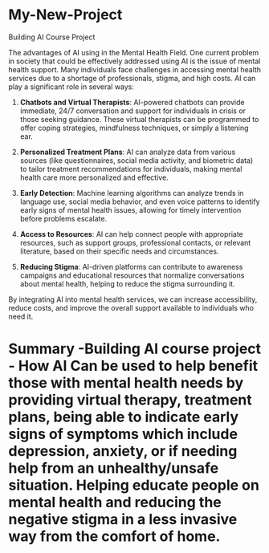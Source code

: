 # My-New-Project
Building AI Course Project 

The advantages of AI using in the Mental Health Field. 
One current problem in society that could be effectively addressed using AI is the issue of mental health support. Many individuals face challenges in accessing mental health services due to a shortage of professionals, stigma, and high costs. AI can play a significant role in several ways:

1. **Chatbots and Virtual Therapists**: AI-powered chatbots can provide immediate, 24/7 conversation and support for individuals in crisis or those seeking guidance. These virtual therapists can be programmed to offer coping strategies, mindfulness techniques, or simply a listening ear.

2. **Personalized Treatment Plans**: AI can analyze data from various sources (like questionnaires, social media activity, and biometric data) to tailor treatment recommendations for individuals, making mental health care more personalized and effective.

3. **Early Detection**: Machine learning algorithms can analyze trends in language use, social media behavior, and even voice patterns to identify early signs of mental health issues, allowing for timely intervention before problems escalate.

4. **Access to Resources**: AI can help connect people with appropriate resources, such as support groups, professional contacts, or relevant literature, based on their specific needs and circumstances.

5. **Reducing Stigma**: AI-driven platforms can contribute to awareness campaigns and educational resources that normalize conversations about mental health, helping to reduce the stigma surrounding it.

By integrating AI into mental health services, we can increase accessibility, reduce costs, and improve the overall support available to individuals who need it.


# Summary -Building AI course project  - How AI Can be used to help benefit those with mental health needs by providing virtual therapy, treatment plans, being able to indicate early signs of symptoms which include depression, anxiety, or if needing help from an unhealthy/unsafe situation. Helping educate people on mental health and reducing the negative stigma in a less invasive way from the comfort of home.
